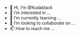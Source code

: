 - 👋 Hi, I’m @Kudablack
- 👀 I’m interested in ...
- 🌱 I’m currently learning ...
- 💞️ I’m looking to collaborate on ...
- 📫 How to reach me ...

<!---
Kudablack/Kudablack is a ✨ special ✨ repository because its `README.md` (this file) appears on your GitHub profile.
You can click the Preview link to take a look at your changes.
--->
